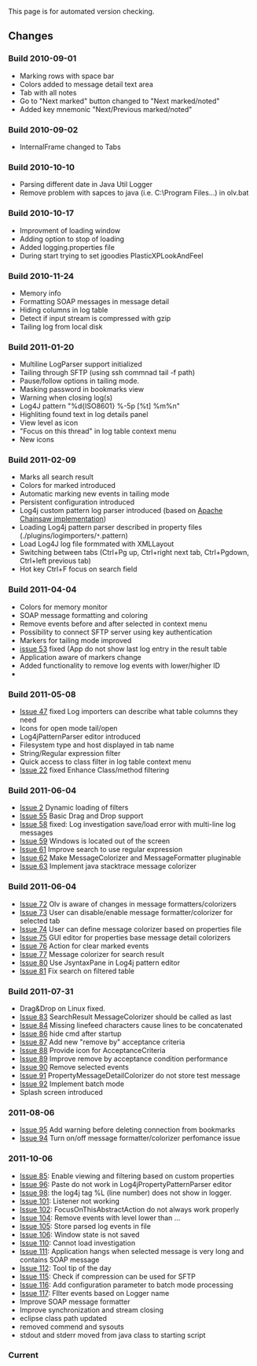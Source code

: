 <a href='Hidden comment: 
currentVesrion=2012-02-06
'></a>
This page is for automated version checking.

## Changes ##
### Build 2010-09-01 ###
  * Marking rows with space bar
  * Colors added to message detail text area
  * Tab with all notes
  * Go to "Next marked" button changed to "Next marked/noted"
  * Added key mnemonic "Next/Previous marked/noted"
### Build 2010-09-02 ###
  * InternalFrame changed to Tabs

### Build 2010-10-10 ###
  * Parsing different date in Java Util Logger
  * Remove problem with sapces to java (i.e. C:\Program Files\...) in olv.bat

### Build 2010-10-17 ###
  * Improvment of loading window
  * Adding option to stop of loading
  * Added logging.properties file
  * During start trying to set jgoodies PlasticXPLookAndFeel

### Build 2010-11-24 ###
  * Memory info
  * Formatting SOAP messages in message detail
  * Hiding columns in log table
  * Detect if input stream is compressed with gzip
  * Tailing log from local disk

### Build 2011-01-20 ###
  * Multiline LogParser support initialized
  * Tailing through SFTP (using ssh commnad tail -f path)
  * Pause/follow options in tailing mode.
  * Masking password in bookmarks view
  * Warning when closing log(s)
  * Log4J pattern "%d{ISO8601} %-5p [%t] %m%n"
  * Highliting found text in log details panel
  * View level as icon
  * "Focus on this thread" in log table context menu
  * New icons

### Build 2011-02-09 ###
  * Marks all search result
  * Colors for marked introduced
  * Automatic marking new events in tailing mode
  * Persistent configuration introduced
  * Log4j custom pattern log parser introduced (based on [Apache Chainsaw implementation](http://svn.apache.org/repos/asf/logging/log4j/companions/receivers/trunk/src/main/java/org/apache/log4j/varia/LogFilePatternReceiver.java))
  * Loading Log4j pattern parser described in property files (./plugins/logimporters/`*`.pattern)
  * Load Log4J log file formmated with XMLLayout
  * Switching between tabs (Ctrl+Pg up, Ctrl+right next tab, Ctrl+Pgdown, Ctrl+left previous tab)
  * Hot key Ctrl+F focus on search field

### Build 2011-04-04 ###
  * Colors for memory monitor
  * SOAP message formatting and coloring
  * Remove events before and after selected in context menu
  * Possibility to connect SFTP server using key authentication
  * Markers for tailing mode improved
  * [issue 53](https://code.google.com/p/otroslogviewer/issues/detail?id=53) fixed (App do not show last log entry in the result table
  * Application aware of markers change
  * Added functionality to remove log events with lower/higher ID
  * 
### Build 2011-05-08 ###
  * [Issue 47](https://code.google.com/p/otroslogviewer/issues/detail?id=47) fixed Log importers can describe what table columns they need
  * Icons for open mode tail/open
  * Log4jPatternParser editor introduced
  * Filesystem type and host displayed in tab name
  * String/Regular expression filter
  * Quick access to class filter in log table context menu
  * [Issue 22](https://code.google.com/p/otroslogviewer/issues/detail?id=22) fixed Enhance Class/method filtering

### Build 2011-06-04 ###
  * [Issue 2](https://code.google.com/p/otroslogviewer/issues/detail?id=2) Dynamic loading of filters
  * [Issue 55](https://code.google.com/p/otroslogviewer/issues/detail?id=55) Basic Drag and Drop support
  * [Issue 58](https://code.google.com/p/otroslogviewer/issues/detail?id=58) fixed: Log investigation save/load error with multi-line log messages
  * [Issue 59](https://code.google.com/p/otroslogviewer/issues/detail?id=59) Windows is located out of the screen
  * [Issue 61](https://code.google.com/p/otroslogviewer/issues/detail?id=61) Improve search to use regular expression
  * [Issue 62](https://code.google.com/p/otroslogviewer/issues/detail?id=62) Make MessageColorizer and MessageFormatter pluginable
  * [Issue 63](https://code.google.com/p/otroslogviewer/issues/detail?id=63) Implement java stacktrace message colorizer

### Build 2011-06-04 ###
  * [Issue 72](https://code.google.com/p/otroslogviewer/issues/detail?id=72) Olv is aware of changes in message formatters/colorizers
  * [Issue 73](https://code.google.com/p/otroslogviewer/issues/detail?id=73) User can disable/enable message formatter/colorizer for selected tab
  * [Issue 74](https://code.google.com/p/otroslogviewer/issues/detail?id=74) User can define message colorizer based on properties file
  * [Issue 75](https://code.google.com/p/otroslogviewer/issues/detail?id=75) GUI editor for properties base message detail colorizers
  * [Issue 76](https://code.google.com/p/otroslogviewer/issues/detail?id=76) Action for clear marked events
  * [Issue 77](https://code.google.com/p/otroslogviewer/issues/detail?id=77) Message colorizer for search result
  * [Issue 80](https://code.google.com/p/otroslogviewer/issues/detail?id=80) Use JsyntaxPane in Log4j pattern editor
  * [Issue 81](https://code.google.com/p/otroslogviewer/issues/detail?id=81) Fix search on filtered table


### Build 2011-07-31 ###
  * Drag&Drop on Linux fixed.
  * [Issue 83](https://code.google.com/p/otroslogviewer/issues/detail?id=83) SearchResult MessageColorizer should be called as last
  * [Issue 84](https://code.google.com/p/otroslogviewer/issues/detail?id=84) Missing linefeed characters cause lines to be concatenated
  * [Issue 86](https://code.google.com/p/otroslogviewer/issues/detail?id=86) hide cmd after startup
  * [Issue 87](https://code.google.com/p/otroslogviewer/issues/detail?id=87) Add new "remove by" acceptance criteria
  * [Issue 88](https://code.google.com/p/otroslogviewer/issues/detail?id=88) Provide icon for AcceptanceCriteria
  * [Issue 89](https://code.google.com/p/otroslogviewer/issues/detail?id=89) Improve remove by acceptance condition performance
  * [Issue 90](https://code.google.com/p/otroslogviewer/issues/detail?id=90) Remove selected events
  * [Issue 91](https://code.google.com/p/otroslogviewer/issues/detail?id=91) PropertyMessageDetailColorizer do not store test message
  * [Issue 92](https://code.google.com/p/otroslogviewer/issues/detail?id=92) Implement batch mode
  * Splash screen introduced

### 2011-08-06 ###
  * [Issue 95](https://code.google.com/p/otroslogviewer/issues/detail?id=95) Add warning before deleting connection from bookmarks
  * [Issue 94](https://code.google.com/p/otroslogviewer/issues/detail?id=94) Turn on/off message formatter/colorizer perfomance issue


### 2011-10-06 ###
  * [Issue 85](https://code.google.com/p/otroslogviewer/issues/detail?id=85):       Enable viewing and filtering based on custom properties
  * [Issue 96](https://code.google.com/p/otroslogviewer/issues/detail?id=96):       Paste do not work in Log4jPropertyPatternParser editor
  * [Issue 98](https://code.google.com/p/otroslogviewer/issues/detail?id=98):       the log4j tag %L (line number) does not show in logger.
  * [Issue 101](https://code.google.com/p/otroslogviewer/issues/detail?id=101):      Listener not working
  * [Issue 102](https://code.google.com/p/otroslogviewer/issues/detail?id=102):      FocusOnThisAbstractAction do not always work properly
  * [Issue 104](https://code.google.com/p/otroslogviewer/issues/detail?id=104):      Remove events with level lower than ...
  * [Issue 105](https://code.google.com/p/otroslogviewer/issues/detail?id=105):      Store parsed log events in file
  * [Issue 106](https://code.google.com/p/otroslogviewer/issues/detail?id=106):      Window state is not saved
  * [Issue 110](https://code.google.com/p/otroslogviewer/issues/detail?id=110):      Cannot load investigation
  * [Issue 111](https://code.google.com/p/otroslogviewer/issues/detail?id=111):      Application hangs when selected message is very long and contains SOAP message
  * [Issue 112](https://code.google.com/p/otroslogviewer/issues/detail?id=112):      Tool tip of the day
  * [Issue 115](https://code.google.com/p/otroslogviewer/issues/detail?id=115):      Check if compression can be used for SFTP
  * [Issue 116](https://code.google.com/p/otroslogviewer/issues/detail?id=116):      Add configuration parameter to batch mode processing
  * [Issue 117](https://code.google.com/p/otroslogviewer/issues/detail?id=117):      FIlter events based on Logger name
  * Improve SOAP message formatter
  * Improve synchronization and stream closing
  * eclipse class path updated
  * removed commend and sysouts
  * stdout and stderr moved from java class to starting script

### Current ###
